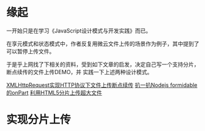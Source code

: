 # 缘起
一开始只是在学习《JavaScript设计模式与开发实践》而已。

在享元模式和状态模式中，作者反复用微云文件上传的场景作为例子，其中提到了可以暂停上传文件。

于是乎上网找了下相关的资料，受到如下文章的启发，决定自己写一个支持分片，断点续传的文件上传DEMO，并
实践一下上述两种设计模式。

[XMLHttpRequest实现HTTP协议下文件上传断点续传](http://www.zhangxinxu.com/wordpress/?p=3754)
[扒一扒Nodejs formidable的onPart](http://www.qdfuns.com/notes/18061/ff09aab53e4e51801c025e9a9deceb81.html)
[利用HTML5分片上传超大文件](http://www.linuxidc.com/Linux/2014-09/106816.htm)

# 实现分片上传

